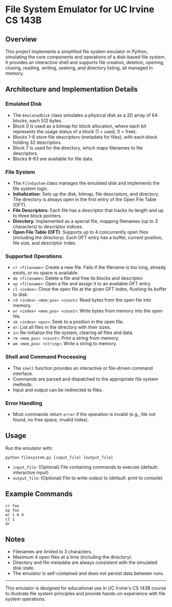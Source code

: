 # File System Emulator for UC Irvine CS 143B

## Overview
This project implements a simplified file system emulator in Python, simulating the core components and operations of a disk-based file system. It provides an interactive shell and supports file creation, deletion, opening, closing, reading, writing, seeking, and directory listing, all managed in memory.

## Architecture and Implementation Details

### Emulated Disk
- The `EmulatedDisk` class simulates a physical disk as a 2D array of 64 blocks, each 512 bytes.
- Block 0 is used as a bitmap for block allocation, where each bit represents the usage status of a block (1 = used, 0 = free).
- Blocks 1-6 store file descriptors (metadata for files), with each block holding 32 descriptors.
- Block 7 is used for the directory, which maps filenames to file descriptors.
- Blocks 8-63 are available for file data.

### File System
- The `FileSystem` class manages the emulated disk and implements the file system logic.
- **Initialization**: Sets up the disk, bitmap, file descriptors, and directory. The directory is always open in the first entry of the Open File Table (OFT).
- **File Descriptors**: Each file has a descriptor that tracks its length and up to three block pointers.
- **Directory**: Implemented as a special file, mapping filenames (up to 3 characters) to descriptor indices.
- **Open File Table (OFT)**: Supports up to 4 concurrently open files (including the directory). Each OFT entry has a buffer, current position, file size, and descriptor index.

### Supported Operations
- `cr <filename>`: Create a new file. Fails if the filename is too long, already exists, or no space is available.
- `de <filename>`: Delete a file and free its blocks and descriptor.
- `op <filename>`: Open a file and assign it to an available OFT entry.
- `cl <index>`: Close the open file at the given OFT index, flushing its buffer to disk.
- `rd <index> <mem_pos> <count>`: Read bytes from the open file into memory.
- `wr <index> <mem_pos> <count>`: Write bytes from memory into the open file.
- `sk <index> <pos>`: Seek to a position in the open file.
- `dr`: List all files in the directory with their sizes.
- `in`: Re-initialize the file system, clearing all files and data.
- `rm <mem_pos> <count>`: Print a string from memory.
- `wm <mem_pos> <string>`: Write a string to memory.

### Shell and Command Processing
- The `shell` function provides an interactive or file-driven command interface.
- Commands are parsed and dispatched to the appropriate file system methods.
- Input and output can be redirected to files.

### Error Handling
- Most commands return `error` if the operation is invalid (e.g., file not found, no free space, invalid index).

## Usage
Run the emulator with:

```
python filesystem.py [input_file] [output_file]
```
- `input_file`: (Optional) File containing commands to execute (default: interactive input)
- `output_file`: (Optional) File to write output to (default: print to console)

## Example Commands
```
cr foo
op foo
wr 1 0 4
cl 1
dr
```

## Notes
- Filenames are limited to 3 characters.
- Maximum 4 open files at a time (including the directory).
- Directory and file metadata are always consistent with the simulated disk state.
- The emulator is self-contained and does not persist data between runs.

---
This emulator is designed for educational use in UC Irvine's CS 143B course to illustrate file system principles and provide hands-on experience with file system operations.
